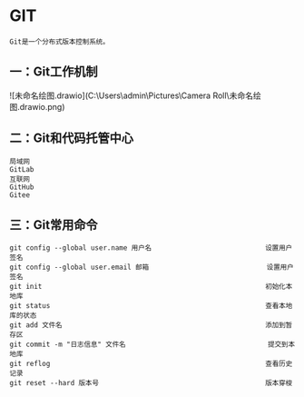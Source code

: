 # GIT

```
Git是一个分布式版本控制系统。
```

## 一：Git工作机制

![未命名绘图.drawio](C:\Users\admin\Pictures\Camera Roll\未命名绘图.drawio.png)

## 二：Git和代码托管中心

```
局域网
GitLab
互联网
GitHub
Gitee
```

## 三：Git常用命令

```
git config --global user.name 用户名                            设置用户签名
git config --global user.email 邮箱							  设置用户签名
git init                                                       初始化本地库
git status                                                     查看本地库的状态
git add 文件名                                                  添加到暂存区
git commit -m "日志信息" 文件名                                   提交到本地库
git reflog                                                     查看历史记录
git reset --hard 版本号                                         版本穿梭
```


